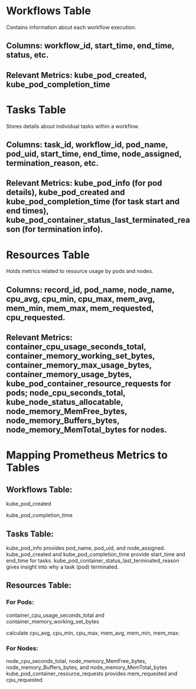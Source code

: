 # Workflows Table

Contains information about each workflow execution.
## Columns: workflow_id, start_time, end_time, status, etc.
## Relevant Metrics: kube_pod_created, kube_pod_completion_time 

# Tasks Table

Stores details about individual tasks within a workflow.
## Columns: task_id, workflow_id, pod_name, pod_uid, start_time, end_time, node_assigned, termination_reason, etc.
## Relevant Metrics: kube_pod_info (for pod details), kube_pod_created and kube_pod_completion_time (for task start and end times), kube_pod_container_status_last_terminated_reason (for termination info).

# Resources Table

Holds metrics related to resource usage by pods and nodes.
## Columns: record_id, pod_name, node_name, cpu_avg, cpu_min, cpu_max, mem_avg, mem_min, mem_max, mem_requested, cpu_requested.
## Relevant Metrics: container_cpu_usage_seconds_total, container_memory_working_set_bytes, container_memory_max_usage_bytes, container_memory_usage_bytes, kube_pod_container_resource_requests for pods; node_cpu_seconds_total, kube_node_status_allocatable, node_memory_MemFree_bytes, node_memory_Buffers_bytes, node_memory_MemTotal_bytes for nodes.

# Mapping Prometheus Metrics to Tables

## Workflows Table:

kube_pod_created 

kube_pod_completion_time 

## Tasks Table:

kube_pod_info provides pod_name, pod_uid, and node_assigned.
kube_pod_created and kube_pod_completion_time provide start_time and end_time for tasks.
kube_pod_container_status_last_terminated_reason gives insight into why a task (pod) terminated.

## Resources Table:

### For Pods: 

container_cpu_usage_seconds_total and container_memory_working_set_bytes 

calculate cpu_avg, cpu_min, cpu_max, mem_avg, mem_min, mem_max:

### For Nodes:

node_cpu_seconds_total, node_memory_MemFree_bytes, node_memory_Buffers_bytes, and node_memory_MemTotal_bytes 
kube_pod_container_resource_requests provides mem_requested and cpu_requested 